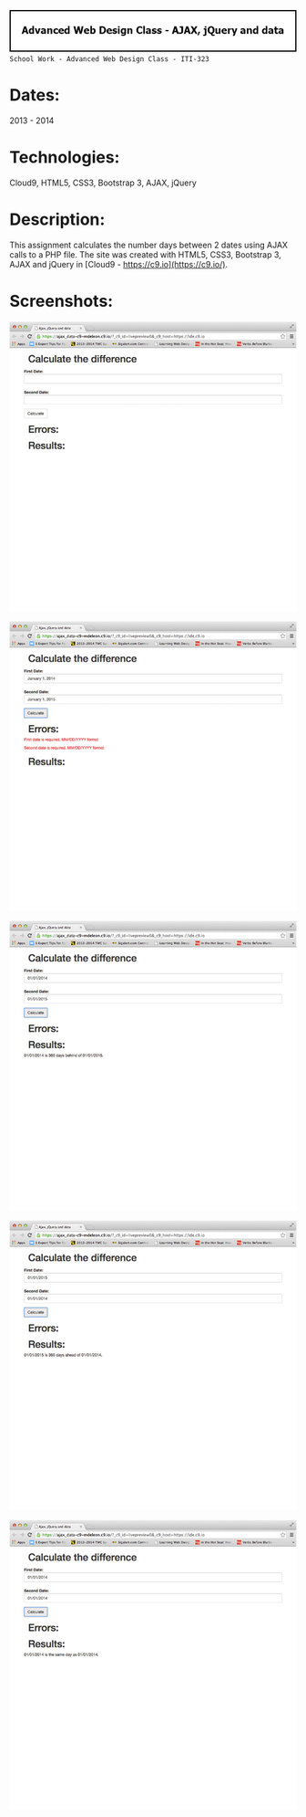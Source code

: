 ![Title](github/github_title_iti323_ajaxjquerydata.gif)  
`School Work - Advanced Web Design Class - ITI-323`  

# Dates:  
2013 - 2014  
# Technologies:  
Cloud9, HTML5, CSS3, Bootstrap 3, AJAX, jQuery  
# Description:  
This assignment calculates the number days between 2 dates using AJAX calls to a PHP file.  The site was created with HTML5, CSS3, Bootstrap 3, AJAX and jQuery in [Cloud9 - https://c9.io](https://c9.io/).  
# Screenshots:
![Screenshot](github/github_screenshot_iti323_ajaxjquerydata1.jpg)  

![Screenshot](github/github_screenshot_iti323_ajaxjquerydata2.jpg)  

![Screenshot](github/github_screenshot_iti323_ajaxjquerydata3.jpg)  

![Screenshot](github/github_screenshot_iti323_ajaxjquerydata4.jpg)  

![Screenshot](github/github_screenshot_iti323_ajaxjquerydata5.jpg)  
